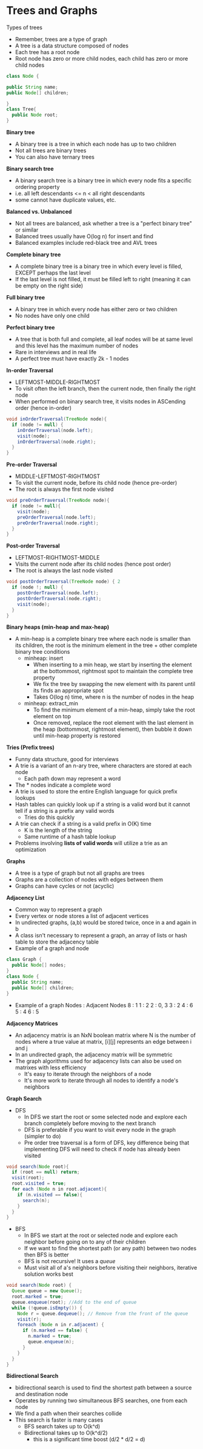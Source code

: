 # Trees and Graphs

Types of trees
- Remember, trees are a type of graph
- A tree is a data structure composed of nodes
- Each tree has a root node
- Root node has zero or more child nodes, each child has zero or more child nodes
``` Java
class Node {

public String name;
public Node[] children;

}
class Tree{
  public Node root;
}
```

**Binary tree**

- A binary tree is a tree in which each node has up to two children
- Not all trees are binary trees
- You can also have ternary trees

**Binary search tree**

- A binary search tree is a binary tree in which every node fits a specific ordering property
- i.e. all left descendants <= n < all right descendants
- some cannot have duplicate values, etc.

**Balanced vs. Unbalanced**
- Not all trees are balanced, ask whether a tree is a "perfect binary tree" or similar
- Balanced trees usually have O(log n) for insert and find
- Balanced examples include red-black tree and AVL trees

**Complete binary tree**

- A complete binary tree is a binary tree in which every level is filled, EXCEPT perhaps the last level
- If the last level is not filled, it must be filled left to right (meaning it can be empty on the right side)

**Full binary tree**

- A binary tree in which every node has either zero or two children
- No nodes have only one child

**Perfect binary tree**

- A tree that is both full and complete, all leaf nodes will be at same level and this level has the maximum number of nodes
- Rare in interviews and in real life
- A perfect tree must have exactly 2k - 1 nodes

**In-order Traversal**

- LEFTMOST-MIDDLE-RIGHTMOST
- To visit often the left branch, then the current node, then finally the right node
- When performed on binary search tree, it visits nodes in ASCending order (hence in-order)
``` Java
void inOrderTraversal(TreeNode node){
  if (node != null) {
    inOrderTraversal(node.left);
    visit(node);
    inOrderTraversal(node.right);
  }
}
```

**Pre-order Traversal**

- MIDDLE-LEFTMOST-RIGHTMOST
- To visit the current node, before its child node (hence pre-order)
- The root is always the first node visited
``` Java
void preOrderTraversal(TreeNode node){
  if (node != null){
    visit(node);
    preOrderTraversal(node.left);
    preOrderTraversal(node.right);
  }
}
```

**Post-order Traversal**

- LEFTMOST-RIGHTMOST-MIDDLE
- Visits the current node after its child nodes (hence post order)
- The root is always the last node visited
``` Java
void postOrderTraversal(TreeNode node) { 2
  if (node !; null) {
    postOrderTraversal(node.left);
    postOrderTraversal(node.right);
    visit(node);
  }
}
```
**Binary heaps (min-heap and max-heap)**

- A min-heap is a complete binary tree where each node is smaller than its children, the root is the minimum element in the tree + other complete binary tree conditions
  - minheap: insert
    - When inserting to a min heap, we start by inserting the element at the bottommost, rightmost spot to maintain the complete tree property
    - We fix the tree by swapping the new element with its parent until its finds an appropriate spot
    - Takes O(log n) time, where n is the number of nodes in the heap
  - minheap: extract_min
    - To find the minimum element of a min-heap, simply take the root element on top
    - Once removed, replace the root element with the last element in the heap (bottommost, rightmost element), then bubble it down until min-heap property is restored

**Tries (Prefix trees)**

- Funny data structure, good for interviews
- A trie is a variant of an n-ary tree, where characters are stored at each node
  - Each path down may represent a word
- The * nodes indicate a complete word
- A trie is used to store the entire English language for quick prefix lookups
- Hash tables can quickly look up if a string is a valid word but it cannot tell if a string is a prefix any valid words
  - Tries do this quickly
- A trie can check if a string is a valid prefix in O(K) time
  - K is the length of the string
  - Same runtime of a hash table lookup
- Problems involving **lists of valid words** will utilize a trie as an optimization

**Graphs**

- A tree is a type of graph but not all graphs are trees
- Graphs are a collection of nodes with edges between them
- Graphs can have cycles or not (acyclic)

**Adjacency List**

- Common way to represent a graph
- Every vertex or node stores a list of adjacent vertices
- In undirected graphs, (a,b) would be stored twice, once in a and again in b
- A class isn't necessary to represent a graph, an array of lists or hash table to store the adjacency table
- Example of a graph and node
``` Java
class Graph {
  public Node[] nodes;
}
class Node {
  public String name;
  public Node[] children;
}
```
- Example of a graph
Nodes : Adjacent Nodes
8 : 1 
1 : 2
2 : 0, 3 
3 : 2 
4 : 6 
5 : 4 
6 : 5

**Adjacency Matrices**

- An adjacency matrix is an NxN boolean matrix where N is the number of nodes where a true value at matrix, [i][j] represents an edge between i and j
- In an undirected graph, the adjacency matrix will be symmetric
- The graph algorithms used for adjacency lists can also be used on matrixes with less efficiency
  - It's easy to iterate through the neighbors of a node
  - It's more work to iterate through all nodes to identify a node's neighbors

**Graph Search**
- DFS
  - In DFS we start the root or some selected node and explore each branch completely before moving to the next branch
  - DFS is preferable if you want to visit every node in the graph (simpler to do)
  - Pre order tree traversal is a form of DFS, key difference being that implementing DFS will need to check if node has already been visited
``` Java
void search(Node root){
  if (root == null) return;
  visit(root);
  root.visited = true;
  for each (Node n in root.adjacent){
    if (n.visited == false){
      search(n);
    }
  }
}
```

- BFS
  - In BFS we start at the root or selected node and explore each neighbor before going on to any of their children
  - If we want to find the shortest path (or any path) between two nodes then BFS is better
  - BFS is not recursive! It uses a *queue*
  - Must visit all of a's neighbors before visiting their neighbors, iterative solution works best
``` Java
void search(Node root) { 
  Queue queue = new Queue(); 
  root.marked = true;
  queue.enqueue(root); //Add to the end of queue 
  while (!queue.isEmpty()) {
    Node r = queue.dequeue(); // Remove from the front of the queue 
    visit(r);
    foreach (Node n in r.adjacent) { 
      if (n.marked == false) {
        n.marked = true; 
        queue.enqueue(n);
      } 
    }
  }
}
```

**Bidirectional Search**

- bidirectional search is used to find the shortest path between a source and destination node
- Operates by running two simultaneous BFS searches, one from each node
- We find a path when their searches collide
- This search is faster is many cases
  - BFS search takes up to O(k^d)
  - Bidirectional takes up to O(k^d/2)
    - this is a significant time boost (d/2 * d/2 = d)
